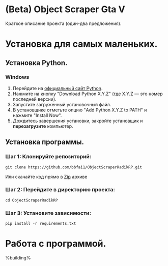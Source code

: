 # (Beta) Object Scraper Gta V

Краткое описание проекта (один-два предложения).

# Установка для самых маленьких.

## Установка Python.
### Windows
1. Перейдите на [официальный сайт Python](https://www.python.org/).
2. Нажмите на кнопку "Download Python X.Y.Z" (где X.Y.Z — это номер последней версии).
3. Запустите загруженный установочный файл.
4. В установщике отметьте опцию "Add Python X.Y.Z to PATH" и нажмите "Install Now".
5. Дождитесь завершения установки, закройте установщик и **перезагрузите** компьютер.

## Установка программы.
### Шаг 1: Клонируйте репозиторий: 
```
git clone https://github.com/bbfai1/ObjectScraperRadikRP.git
``` 
Или скачайте код прямо в [Zip](https://github.com/bbfai1/ObjectScraperRadikRP/archive/refs/heads/main.zip) архиве
### Шаг 2: Перейдите в директорию проекта: 
```
cd ObjectScraperRadikRP
```
### Шаг 3: Установите зависимости: 
```pip install -r requirements.txt```


# Работа с программой.
%building%

